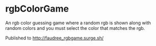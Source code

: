 # rgbColorGame

An rgb color guessing game where a random rgb is shown along with random colors and you must select the color that matches the rgb.

Published to http://faudree_rgbgame.surge.sh/
